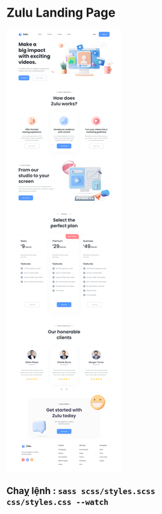 # Zulu Landing Page

![Zulu](/zulu.png)

## Chaỵ lệnh : `sass scss/styles.scss css/styles.css --watch`
